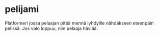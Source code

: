 # pelijami

Platformeri jossa pelaajan pitää mennä lyhdyille nähdäkseen eteenpäin pelissä. Jos valo loppuu, niin pelaaja häviää.
